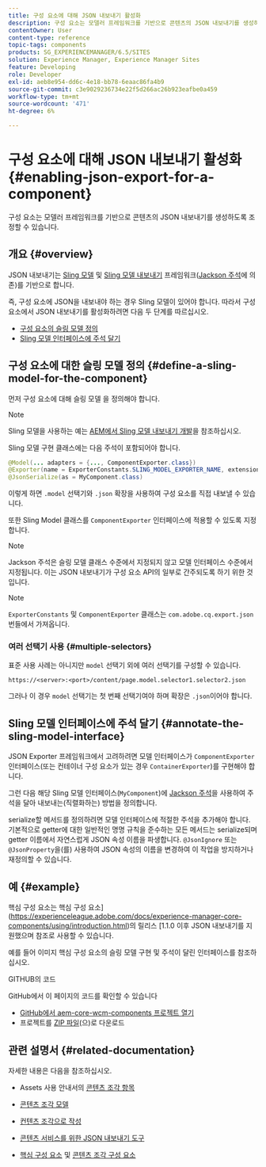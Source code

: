 ```yaml
---
title: 구성 요소에 대해 JSON 내보내기 활성화
description: 구성 요소는 모델러 프레임워크를 기반으로 콘텐츠의 JSON 내보내기를 생성하도록 조정할 수 있습니다.
contentOwner: User
content-type: reference
topic-tags: components
products: SG_EXPERIENCEMANAGER/6.5/SITES
solution: Experience Manager, Experience Manager Sites
feature: Developing
role: Developer
exl-id: aeb8e954-dd6c-4e18-bb78-6eaac86fa4b9
source-git-commit: c3e9029236734e22f5d266ac26b923eafbe0a459
workflow-type: tm+mt
source-wordcount: '471'
ht-degree: 6%

---
```


# 구성 요소에 대해 JSON 내보내기 활성화{#enabling-json-export-for-a-component}

구성 요소는 모델러 프레임워크를 기반으로 콘텐츠의 JSON 내보내기를 생성하도록 조정할 수 있습니다.

## 개요 {#overview}

JSON 내보내기는 [Sling 모델](https://sling.apache.org/documentation/bundles/models.html) 및 [Sling 모델 내보내기](https://sling.apache.org/documentation/bundles/models.html#exporter-framework-since-130) 프레임워크([Jackson 주석](https://github.com/FasterXML/jackson-annotations/wiki/Jackson-Annotations)에 의존)를 기반으로 합니다.

즉, 구성 요소에 JSON을 내보내야 하는 경우 Sling 모델이 있어야 합니다. 따라서 구성 요소에서 JSON 내보내기를 활성화하려면 다음 두 단계를 따르십시오.

* [구성 요소의 슬링 모델 정의](/help/sites-developing/json-exporter-components.md#define-a-sling-model-for-the-component)
* [Sling 모델 인터페이스에 주석 달기](#annotate-the-sling-model-interface)

## 구성 요소에 대한 슬링 모델 정의 {#define-a-sling-model-for-the-component}

먼저 구성 요소에 대해 슬링 모델 을 정의해야 합니다.

>[!NOTE]
>
>Sling 모델을 사용하는 예는 [AEM에서 Sling 모델 내보내기 개발](https://experienceleague.adobe.com/docs/experience-manager-learn/foundation/development/develop-sling-model-exporter.html?lang=ko)을 참조하십시오.

Sling 모델 구현 클래스에는 다음 주석이 포함되어야 합니다.

```java
@Model(... adapters = {..., ComponentExporter.class})
@Exporter(name = ExporterConstants.SLING_MODEL_EXPORTER_NAME, extensions = ExporterConstants.SLING_MODEL_EXTENSION)
@JsonSerialize(as = MyComponent.class)
```

이렇게 하면 `.model` 선택기와 `.json` 확장을 사용하여 구성 요소를 직접 내보낼 수 있습니다.

또한 Sling Model 클래스를 `ComponentExporter` 인터페이스에 적용할 수 있도록 지정합니다.

>[!NOTE]
>
>Jackson 주석은 슬링 모델 클래스 수준에서 지정되지 않고 모델 인터페이스 수준에서 지정됩니다. 이는 JSON 내보내기가 구성 요소 API의 일부로 간주되도록 하기 위한 것입니다.

>[!NOTE]
>
>`ExporterConstants` 및 `ComponentExporter` 클래스는 `com.adobe.cq.export.json` 번들에서 가져옵니다.

### 여러 선택기 사용 {#multiple-selectors}

표준 사용 사례는 아니지만 `model` 선택기 외에 여러 선택기를 구성할 수 있습니다.

```
https://<server>:<port>/content/page.model.selector1.selector2.json
```

그러나 이 경우 `model` 선택기는 첫 번째 선택기여야 하며 확장은 `.json`이어야 합니다.

## Sling 모델 인터페이스에 주석 달기 {#annotate-the-sling-model-interface}

JSON Exporter 프레임워크에서 고려하려면 모델 인터페이스가 `ComponentExporter` 인터페이스(또는 컨테이너 구성 요소가 있는 경우 `ContainerExporter`)를 구현해야 합니다.

그런 다음 해당 Sling 모델 인터페이스(`MyComponent`)에 [Jackson 주석](https://github.com/FasterXML/jackson-annotations/wiki/Jackson-Annotations)을 사용하여 주석을 달아 내보내는(직렬화하는) 방법을 정의합니다.

serialize할 메서드를 정의하려면 모델 인터페이스에 적절한 주석을 추가해야 합니다. 기본적으로 getter에 대한 일반적인 명명 규칙을 준수하는 모든 메서드는 serialize되며 getter 이름에서 자연스럽게 JSON 속성 이름을 파생합니다. `@JsonIgnore` 또는 `@JsonProperty`을(를) 사용하여 JSON 속성의 이름을 변경하여 이 작업을 방지하거나 재정의할 수 있습니다.

## 예 {#example}

핵심 구성 요소는 핵심 구성 요소](https://experienceleague.adobe.com/docs/experience-manager-core-components/using/introduction.html)의 릴리스 [1.1.0 이후 JSON 내보내기를 지원했으며 참조로 사용할 수 있습니다.

예를 들어 이미지 핵심 구성 요소의 슬링 모델 구현 및 주석이 달린 인터페이스를 참조하십시오.

GITHUB의 코드

GitHub에서 이 페이지의 코드를 확인할 수 있습니다

* [GitHub에서 aem-core-wcm-components 프로젝트 열기](https://github.com/Adobe-Marketing-Cloud/aem-core-wcm-components)
* 프로젝트를 [ZIP 파일](https://github.com/Adobe-Marketing-Cloud/aem-core-wcm-components/archive/master.zip)&#x200B;(으)로 다운로드

## 관련 설명서 {#related-documentation}

자세한 내용은 다음을 참조하십시오.

* Assets 사용 안내서의 [콘텐츠 조각 항목](https://helpx.adobe.com/experience-manager/6-4/assets/user-guide.html?topic=/experience-manager/6-4/assets/morehelp/content-fragments.ug.js)

* [콘텐츠 조각 모델](/help/assets/content-fragments/content-fragments-models.md)
* [컨텐츠 조각으로 작성](/help/sites-authoring/content-fragments.md)
* [콘텐츠 서비스를 위한 JSON 내보내기 도구](/help/sites-developing/json-exporter.md)
* [핵심 구성 요소](https://experienceleague.adobe.com/docs/experience-manager-core-components/using/introduction.html) 및 [콘텐츠 조각 구성 요소](https://helpx.adobe.com/experience-manager/core-components/using/content-fragment-component.html)
